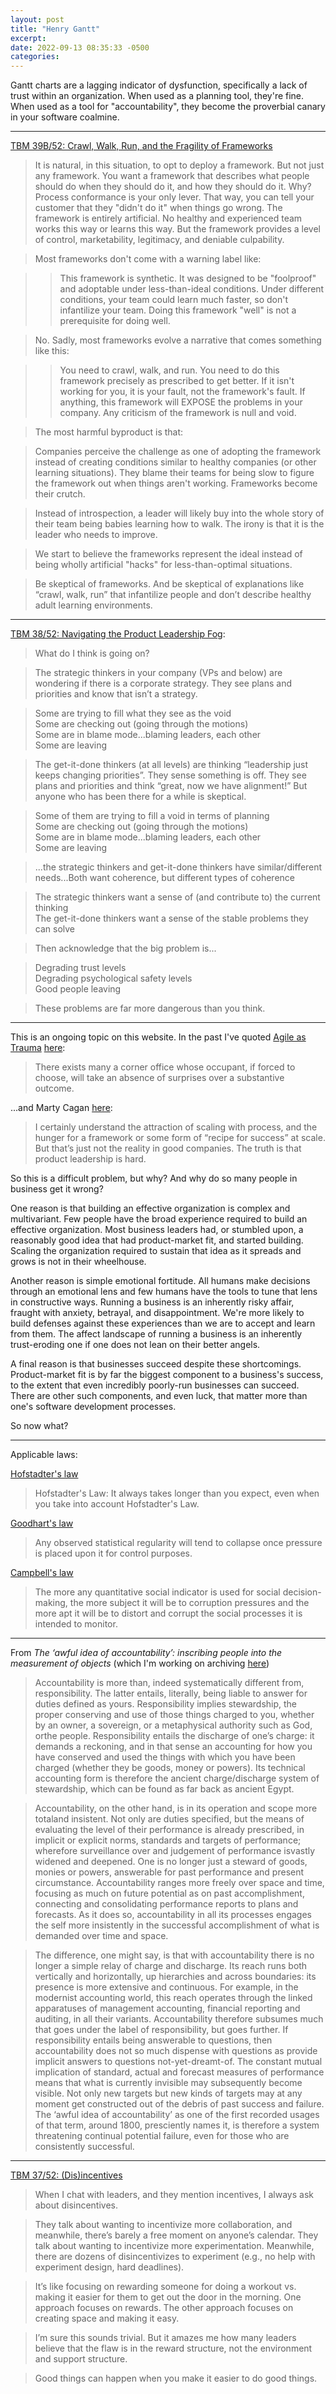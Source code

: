 ```yaml
---
layout: post
title: "Henry Gantt"
excerpt: 
date: 2022-09-13 08:35:33 -0500
categories: 
---
```


Gantt charts are a lagging indicator of dysfunction, specifically a lack of trust within an organization. When used as a planning tool, they're fine. When used as a tool for "accountability", they become the proverbial canary in your software coalmine.

---

[TBM 39B/52: Crawl, Walk, Run, and the Fragility of Frameworks](https://cutlefish.substack.com/p/tbm-39b52-crawl-walk-run-and-the)

> It is natural, in this situation, to opt to deploy a framework. But not just any framework. You want a framework that describes what people should do when they should do it, and how they should do it. Why? Process conformance is your only lever. That way, you can tell your customer that they "didn't do it" when things go wrong. The framework is entirely artificial. No healthy and experienced team works this way or learns this way. But the framework provides a level of control, marketability, legitimacy, and deniable culpability.

> Most frameworks don't come with a warning label like:

> > This framework is synthetic. It was designed to be "foolproof" and adoptable under less-than-ideal conditions. Under different conditions, your team could learn much faster, so don't infantilize your team. Doing this framework "well" is not a prerequisite for doing well. 

> No. Sadly, most frameworks evolve a narrative that comes something like this:

> > You need to crawl, walk, and run. You need to do this framework precisely as prescribed to get better. If it isn't working for you, it is your fault, not the framework's fault. If anything, this framework will EXPOSE the problems in your company. Any criticism of the framework is null and void. 

> The most harmful byproduct is that:

> Companies perceive the challenge as one of adopting the framework instead of creating conditions similar to healthy companies (or other learning situations). They blame their teams for being slow to figure the framework out when things aren't working. Frameworks become their crutch.

> Instead of introspection, a leader will likely buy into the whole story of their team being babies learning how to walk. The irony is that it is the leader who needs to improve.

> We start to believe the frameworks represent the ideal instead of being wholly artificial "hacks" for less-than-optimal situations.

> Be skeptical of frameworks. And be skeptical of explanations like “crawl, walk, run” that infantilize people and don’t describe healthy adult learning environments.

---

[TBM 38/52: Navigating the Product Leadership Fog](https://cutlefish.substack.com/p/tbm-3852-navigating-the-product-leadership):

> What do I think is going on?

> The strategic thinkers in your company (VPs and below) are wondering if there is a corporate strategy. They see plans and priorities and know that isn’t a strategy.

> Some are trying to fill what they see as the void  
> Some are checking out (going through the motions)  
> Some are in blame mode...blaming leaders, each other  
> Some are leaving

> The get-it-done thinkers (at all levels) are thinking “leadership just keeps changing priorities”. They sense something is off. They see plans and priorities and think “great, now we have alignment!” But anyone who has been there for a while is skeptical.

> Some of them are trying to fill a void in terms of planning  
> Some are checking out (going through the motions)  
> Some are in blame mode...blaming leaders, each other  
> Some are leaving

> ...the strategic thinkers and get-it-done thinkers have similar/different needs...Both want coherence, but different types of coherence

> The strategic thinkers want a sense of (and contribute to) the current thinking  
> The get-it-done thinkers want a sense of the stable problems they can solve

> Then acknowledge that the big problem is...

> Degrading trust levels  
> Degrading psychological safety levels  
> Good people leaving

> These problems are far more dangerous than you think.

---

This is an ongoing topic on this website. In the past I've quoted [Agile as Trauma](https://doriantaylor.com/agile-as-trauma) [here]({{site.url}}/2020/02/15/agile-and-hiring/):

> There exists many a corner office whose occupant, if forced to choose, will take an absence of surprises over a substantive outcome.

...and Marty Cagan [here]({{site.url}}/2021/10/28/process-people/):

> I certainly understand the attraction of scaling with process, and the hunger for a framework or some form of “recipe for success” at scale. But that’s just not the reality in good companies. The truth is that product leadership is hard.

So this is a difficult problem, but why? And why do so many people in business get it wrong?

One reason is that building an effective organization is complex and multivariant. Few people have the broad experience required to build an effective organization. Most business leaders had, or stumbled upon, a reasonably good idea that had product-market fit, and started building. Scaling the organization required to sustain that idea as it spreads and grows is not in their wheelhouse.

Another reason is simple emotional fortitude. All humans make decisions through an emotional lens and few humans have the tools to tune that lens in constructive ways. Running a business is an inherently risky affair, fraught with anxiety, betrayal, and disappointment. We're more likely to build defenses against these experiences than we are to accept and learn from them. The affect landscape of running a business is an inherently trust-eroding one if one does not lean on their better angels.

A final reason is that businesses succeed despite these shortcomings. Product-market fit is by far the biggest component to a business's success, to the extent that even incredibly poorly-run businesses can succeed. There are other such components, and even luck, that matter more than one's software development processes.

So now what?

---

Applicable laws:

[Hofstadter's law](https://en.wikipedia.org/wiki/Hofstadter%27s_law)

> Hofstadter's Law: It always takes longer than you expect, even when you take into account Hofstadter's Law.

[Goodhart's law](https://en.wikipedia.org/wiki/Goodhart%27s_law)

> Any observed statistical regularity will tend to collapse once pressure is placed upon it for control purposes.

[Campbell's law](https://en.wikipedia.org/wiki/Campbell%27s_law)

> The more any quantitative social indicator is used for social decision-making, the more subject it will be to corruption pressures and the more apt it will be to distort and corrupt the social processes it is intended to monitor.

---

From _The ‘awful idea of accountability’: inscribing people into the measurement of objects_ (which I'm working on archiving [here]({{site.url}}/the-awful-idea-of-accountability))

> Accountability is more than, indeed systematically different from, responsibility. The latter entails, literally, being liable to answer for duties defined as yours. Responsibility implies stewardship, the proper conserving and use of those things charged to you, whether by an owner, a sovereign, or a metaphysical authority such as God, orthe people. Responsibility entails the discharge of one’s charge: it demands a reckoning, and in that sense an accounting for how you have conserved and used the things with which you have been charged (whether they be goods, money or powers). Its technical accounting form is therefore the ancient charge/discharge system of stewardship, which can be found as far back as ancient Egypt.

> Accountability, on the other hand, is in its operation and scope more totaland insistent. Not only are duties specified, but the means of evaluating the level of their performance is already prescribed, in implicit or explicit norms, standards and targets of performance; wherefore surveillance over and judgement of performance isvastly widened and deepened. One is no longer just a steward of goods, monies or powers, answerable for past performance and present circumstance. Accountability ranges more freely over space and time, focusing as much on future potential as on past accomplishment, connecting and consolidating performance reports to plans and forecasts. As it does so, accountability in all its processes engages the self more insistently in the successful accomplishment of what is demanded over time and space. 

> The difference, one might say, is that with accountability there is no longer a simple relay of charge and discharge. Its reach runs both vertically and horizontally, up hierarchies and across boundaries: its presence is more extensive and continuous. For example, in the modernist accounting world, this reach operates through the linked apparatuses of management accounting, financial reporting and auditing, in all their variants. Accountability therefore subsumes much that goes under the label of responsibility, but goes further. If responsibility entails being answerable to questions, then accountability does not so much dispense with questions as provide implicit answers to questions not-yet-dreamt-of. The constant mutual implication of standard, actual and forecast measures of performance means that what is currently invisible may subsequently become visible. Not only new targets but new kinds of targets may at any moment get constructed out of the debris of past success and failure. The ‘awful idea of accountability’ as one of the first recorded usages of that term, around 1800, presciently names it, is therefore a system threatening continual potential failure, even for those who are consistently successful.

---

[TBM 37/52: (Dis)incentives](https://cutlefish.substack.com/p/tbm-3752-disincentives)

> When I chat with leaders, and they mention incentives, I always ask about disincentives.

> They talk about wanting to incentivize more collaboration, and meanwhile, there’s barely a free moment on anyone’s calendar. They talk about wanting to incentivize more experimentation. Meanwhile, there are dozens of disincentivizes to experiment (e.g., no help with experiment design, hard deadlines).

> It’s like focusing on rewarding someone for doing a workout vs. making it easier for them to get out the door in the morning. One approach focuses on rewards. The other approach focuses on creating space and making it easy.

> I’m sure this sounds trivial. But it amazes me how many leaders believe that the flaw is in the reward structure, not the environment and support structure.

> Good things can happen when you make it easier to do good things.
